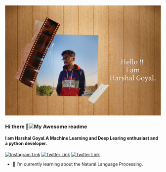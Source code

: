 
![Harshal Goyal](https://github.com/HarshalGoyal/HarshalGoyal/blob/main/Hello%20!!%20I%20am%20Harshal%20Goyal.-1.jpg)
<!--
**HarshalGoyal/HarshalGoyal** is a ✨ _special_ ✨ repository because its `README.md` (this file) appears on your GitHub profile.




Here are some ideas to get you started:

- 🔭 I’m currently working on ...

- 👯 I’m looking to collaborate on ...
- 🤔 I’m looking for help with ...
- 💬 Ask me about ...
- 📫 How to reach me: ...
- 😄 Pronouns: ...
- ⚡ Fun fact: ...
-->
### Hi there 👋![My Awesome readme](https://cdn.rawgit.com/sindresorhus/awesome/d7305f38d29fed78fa85652e3a63e154dd8e8829/media/badge.svg)

#### I am Harshal Goyal.A Machine Learning and Deep Learing enthusiast and a python developer. 


[![Instagram Link](https://img.shields.io/badge/Instagram/Harshal_Goyal%20-%23E4405F.svg?&style=flat&logo=Instagram&logoColor=white)](https://www.instagram.com/goyalharshal916/)
[![Twitter Link](https://img.shields.io/badge/Twitter/Harshal%20-%23E4405F.svg?&style=flat&logo=Twitter&logoColor=white)](https://twitter.com/HarshalGoyal7)
[![Twitter Link](https://img.shields.io/badge/LinkedIn/Harshal%20-%23E4405F.svg?&style=flat&logo=LinkedIn&logoColor=white)](https://www.linkedin.com/in/harshal-goyal-184813194/)

- 🌱 I’m currently learning about the Natural Language Processing.
